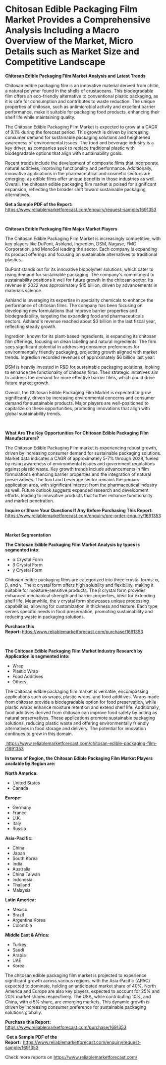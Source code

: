<p><h1>Chitosan Edible Packaging Film Market Provides a Comprehensive Analysis Including a Macro Overview of the Market, Micro Details such as Market Size and Competitive Landscape</h1></p><p><strong>Chitosan Edible Packaging Film Market Analysis and Latest Trends</strong></p>
<p><p>Chitosan edible packaging film is an innovative material derived from chitin, a natural polymer found in the shells of crustaceans. This biodegradable film offers an eco-friendly alternative to conventional plastic packaging, as it is safe for consumption and contributes to waste reduction. The unique properties of chitosan, such as antimicrobial activity and excellent barrier performance, make it suitable for packaging food products, enhancing their shelf life while maintaining quality.</p><p>The Chitosan Edible Packaging Film Market is expected to grow at a CAGR of 9.1% during the forecast period. This growth is driven by increasing consumer demand for sustainable packaging solutions and heightened awareness of environmental issues. The food and beverage industry is a key driver, as companies seek to replace traditional plastic with biodegradable options that align with sustainability goals. </p><p>Recent trends include the development of composite films that incorporate natural additives, improving functionality and performance. Additionally, innovative applications in the pharmaceutical and cosmetic sectors are emerging, as edible films offer unique benefits in those industries as well. Overall, the chitosan edible packaging film market is poised for significant expansion, reflecting the broader shift toward sustainable packaging alternatives.</p></p>
<p><strong>Get a Sample PDF of the Report:&nbsp;</strong> <a href="https://www.reliablemarketforecast.com/enquiry/request-sample/1691353?utm_campaign=1842&utm_medium=2&utm_source=Github&utm_content=ia&utm_term=07012025&utm_id=chitosan-edible-packaging-film">https://www.reliablemarketforecast.com/enquiry/request-sample/1691353</a></p>
<p>&nbsp;</p>
<p><strong>Chitosan Edible Packaging Film Major Market Players</strong></p>
<p><p>The Chitosan Edible Packaging Film Market is increasingly competitive, with key players like DuPont, Ashland, Ingredion, DSM, Nagase, FMC Corporation, and MonoSol leading the sector. Each company is expanding its product offerings and focusing on sustainable alternatives to traditional plastics.</p><p>DuPont stands out for its innovative biopolymer solutions, which cater to rising demand for sustainable packaging. The company's commitment to sustainability positions it well for future growth in the chitosan sector. Its revenue in 2022 was approximately $15 billion, driven by advancements in materials science.</p><p>Ashland is leveraging its expertise in specialty chemicals to enhance the performance of chitosan films. The company has been focusing on developing new formulations that improve barrier properties and biodegradability, targeting the expanding food and pharmaceuticals sectors. Ashland's revenue reached about $3 billion in the last fiscal year, reflecting steady growth.</p><p>Ingredion, known for its plant-based ingredients, is expanding its chitosan film offerings, focusing on clean labeling and natural ingredients. The firm sees significant potential in addressing consumer preferences for environmentally friendly packaging, projecting growth aligned with market trends. Ingredion recorded revenues of approximately $6 billion last year.</p><p>DSM is heavily invested in R&D for sustainable packaging solutions, looking to enhance the functionality of chitosan films. Their strategic initiatives aim to address the demand for more effective barrier films, which could drive future market growth. </p><p>Overall, the Chitosan Edible Packaging Film Market is expected to grow significantly, driven by increasing environmental concerns and consumer demand for sustainable products. Major players are well-positioned to capitalize on these opportunities, promoting innovations that align with global sustainability trends.</p></p>
<p>&nbsp;</p>
<p><strong>What Are The Key Opportunities For Chitosan Edible Packaging Film Manufacturers?</strong></p>
<p><p>The Chitosan Edible Packaging Film market is experiencing robust growth, driven by increasing consumer demand for sustainable packaging solutions. Market data indicates a CAGR of approximately 5-7% through 2028, fueled by rising awareness of environmental issues and government regulations against plastic waste. Key growth trends include advancements in film formulations enhancing barrier properties and the integration of natural preservatives. The food and beverage sector remains the primary application area, with significant interest from the pharmaceutical industry as well. Future outlook suggests expanded research and development efforts, leading to innovative products that further enhance functionality and market penetration.</p></p>
<p><strong>Inquire or Share Your Questions If Any Before Purchasing This Report:</strong> <a href="https://www.reliablemarketforecast.com/enquiry/pre-order-enquiry/1691353?utm_campaign=1842&utm_medium=2&utm_source=Github&utm_content=ia&utm_term=07012025&utm_id=chitosan-edible-packaging-film">https://www.reliablemarketforecast.com/enquiry/pre-order-enquiry/1691353</a></p>
<p>&nbsp;</p>
<p><strong>Market Segmentation</strong></p>
<p><strong>The Chitosan Edible Packaging Film Market Analysis by types is segmented into:</strong></p>
<p><ul><li>α Crystal Form</li><li>β Crystal Form</li><li>γ Crystal Form</li></ul></p>
<p><p>Chitosan edible packaging films are categorized into three crystal forms: α, β, and γ. The α crystal form offers high solubility and flexibility, making it suitable for moisture-sensitive products. The β crystal form provides enhanced mechanical strength and barrier properties, ideal for extending shelf life. Meanwhile, the γ crystal form showcases unique processing capabilities, allowing for customization in thickness and texture. Each type serves specific needs in food preservation, promoting sustainability and reducing waste in packaging solutions.</p></p>
<p><strong>Purchase this Report:&nbsp;</strong><a href="https://www.reliablemarketforecast.com/purchase/1691353?utm_campaign=1842&utm_medium=2&utm_source=Github&utm_content=ia&utm_term=07012025&utm_id=chitosan-edible-packaging-film">https://www.reliablemarketforecast.com/purchase/1691353</a></p>
<p>&nbsp;</p>
<p><strong>The Chitosan Edible Packaging Film Market Industry Research by Application is segmented into:</strong></p>
<p><ul><li>Wrap</li><li>Plastic Wrap</li><li>Food Additives</li><li>Others</li></ul></p>
<p><p>The Chitosan edible packaging film market is versatile, encompassing applications such as wraps, plastic wraps, and food additives. Wraps made from chitosan provide a biodegradable option for food preservation, while plastic wraps enhance moisture retention and extend shelf life. Additionally, food additives derived from chitosan can improve food safety by acting as natural preservatives. These applications promote sustainable packaging solutions, reducing plastic waste and offering environmentally friendly alternatives in food storage and delivery. The potential for innovation continues to grow in this domain.</p></p>
<p><a href="https://www.reliablemarketforecast.com/chitosan-edible-packaging-film-r1691353?utm_campaign=1842&utm_medium=2&utm_source=Github&utm_content=ia&utm_term=07012025&utm_id=chitosan-edible-packaging-film">&nbsp;https://www.reliablemarketforecast.com/chitosan-edible-packaging-film-r1691353</a></p>
<p><strong>In terms of Region, the Chitosan Edible Packaging Film Market Players available by Region are:</strong></p>
<p>
    <p> <strong> North America: </strong>
        <ul>
            <li>United States</li>
            <li>Canada</li>
        </ul>
        </p> 
    <p> <strong> Europe: </strong>
        <ul>
            <li>Germany</li>
            <li>France</li>
            <li>U.K.</li>
            <li>Italy</li>
            <li>Russia</li>
        </ul>
        </p> 
    <p> <strong> Asia-Pacific: </strong>
        <ul>
            <li>China</li>
            <li>Japan</li>
            <li>South Korea</li>
            <li>India</li>
            <li>Australia</li>
            <li>China Taiwan</li>
            <li>Indonesia</li>
            <li>Thailand</li>
            <li>Malaysia</li>
        </ul>
        </p> 
    <p> <strong> Latin America: </strong>
        <ul>
            <li>Mexico</li>
            <li>Brazil</li>
            <li>Argentina Korea</li>
            <li>Colombia</li>
        </ul>
        </p> 
    <p> <strong> Middle East & Africa: </strong>
        <ul>
            <li>Turkey</li>
            <li>Saudi</li>
            <li>Arabia</li>
            <li>UAE</li>
            <li>Korea</li>
        </ul>
    </p>
    </p>
<p><p>The chitosan edible packaging film market is projected to experience significant growth across various regions, with the Asia-Pacific (APAC) expected to dominate, holding an anticipated market share of 40%. North America and Europe are also key players, expected to account for 25% and 20% market shares respectively. The USA, while contributing 10%, and China, with a 5% share, are emerging markets. This dynamic growth is driven by increasing consumer preference for sustainable packaging solutions globally.</p></p>
<p><strong>Purchase this Report: </strong><a href="https://www.reliablemarketforecast.com/purchase/1691353?utm_campaign=1842&utm_medium=2&utm_source=Github&utm_content=ia&utm_term=07012025&utm_id=chitosan-edible-packaging-film">https://www.reliablemarketforecast.com/purchase/1691353</a></p>
<p>&nbsp;<strong>Get a Sample PDF of the Report:&nbsp;&nbsp;</strong><a href="https://www.reliablemarketforecast.com/enquiry/request-sample/1691353?utm_campaign=1842&utm_medium=2&utm_source=Github&utm_content=ia&utm_term=07012025&utm_id=chitosan-edible-packaging-film">https://www.reliablemarketforecast.com/enquiry/request-sample/1691353</a></p>
<p><strong></strong></p>
<p>Check more reports on <a href="https://www.reliablemarketforecast.com/?utm_campaign=1842&utm_medium=2&utm_source=Github&utm_content=ia&utm_term=07012025&utm_id=chitosan-edible-packaging-film">https://www.reliablemarketforecast.com/</a></p>